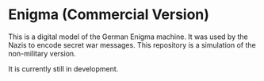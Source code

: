 # Enigma (Commercial Version)
This is a digital model of the German Enigma machine.  It was used by the Nazis to encode secret war messages.  This repository is a simulation of the non-military version.

It is currently still in development.
